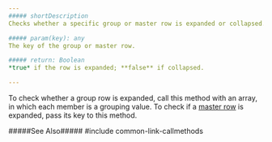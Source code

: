 ```yaml
---
##### shortDescription
Checks whether a specific group or master row is expanded or collapsed.

##### param(key): any
The key of the group or master row.

##### return: Boolean
*true* if the row is expanded; **false** if collapsed.

---
```

To check whether a group row is expanded, call this method with an array, in which each member is a grouping value. To check if a [master row](/api-reference/10%20UI%20Widgets/dxDataGrid/1%20Configuration/masterDetail '/Documentation/ApiReference/UI_Widgets/dxDataGrid/Configuration/masterDetail/') is expanded, pass its key to this method.

#####See Also#####
#include common-link-callmethods